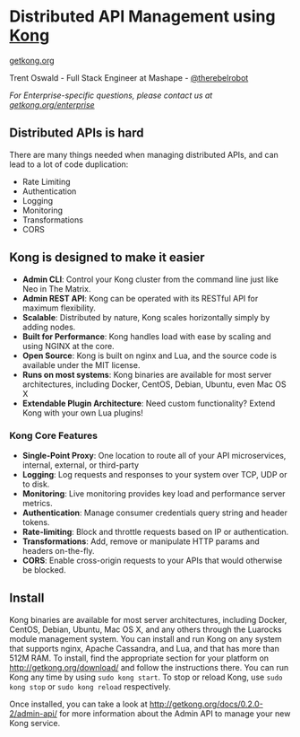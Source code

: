 # Distributed API Management using [Kong](http://getkong.org)

[getkong.org](http://getkong.org)

Trent Oswald - Full Stack Engineer at Mashape - [@therebelrobot](http://twitter.com/therebelrobot)

*For Enterprise-specific questions, please contact us at [getkong.org/enterprise](http://getkong.org/enterprise/)*

## Distributed APIs is hard

There are many things needed when managing distributed APIs, and can lead to a lot of code duplication:

- Rate Limiting
- Authentication
- Logging
- Monitoring
- Transformations
- CORS

## Kong is designed to make it easier

- **Admin CLI**: Control your Kong cluster from the command line just like Neo in The Matrix.
- **Admin REST API**: Kong can be operated with its RESTful API for maximum flexibility.
- **Scalable**: Distributed by nature, Kong scales horizontally simply by adding nodes.
- **Built for Performance**: Kong handles load with ease by scaling and using NGINX at the core.
- **Open Source**: Kong is built on nginx and Lua, and the source code is available under the MIT license.
- **Runs on most systems**: Kong binaries are available for most server architectures, including Docker, CentOS, Debian, Ubuntu, even Mac OS X
- **Extendable Plugin Architecture**: Need custom functionality? Extend Kong with your own Lua plugins!

### Kong Core Features

- **Single-Point Proxy**: One location to route all of your API microservices, internal, external, or third-party
- **Logging**: Log requests and responses to your system over TCP, UDP or to disk.
- **Monitoring**: Live monitoring provides key load and performance server metrics.
- **Authentication**: Manage consumer credentials query string and header tokens.
- **Rate-limiting**: Block and throttle requests based on IP or authentication.
- **Transformations**: Add, remove or manipulate HTTP params and headers on-the-fly.
- **CORS**: Enable cross-origin requests to your APIs that would otherwise be blocked.

## Install

Kong binaries are available for most server architectures, including Docker, CentOS, Debian, Ubuntu, Mac OS X, and any others through the Luarocks module management system. You can install and run Kong on any system that supports nginx, Apache Cassandra, and Lua, and that has more than 512M RAM. To install, find the appropriate section for your platform on http://getkong.org/download/ and follow the instructions there. You can run Kong any time by using `sudo kong start`. To stop or reload Kong, use `sudo kong stop` or `sudo kong reload` respectively.

Once installed, you can take a look at http://getkong.org/docs/0.2.0-2/admin-api/ for more information about the Admin API to manage your new Kong service.
